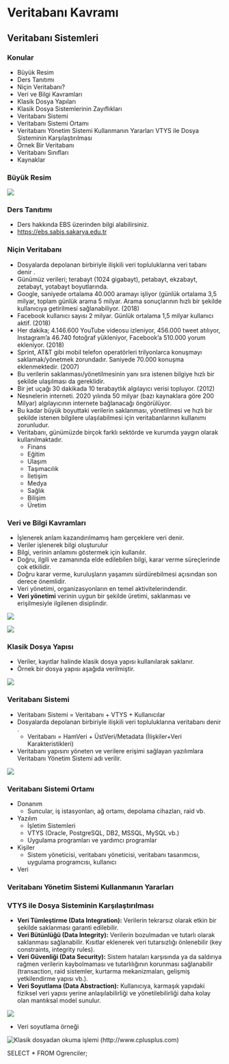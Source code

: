 

# Veritabanı Kavramı

## Veritabanı Sistemleri

### Konular

* Büyük Resim
* Ders Tanıtımı
* Niçin Veritabanı?
* Veri ve Bilgi Kavramları
* Klasik Dosya Yapıları
* Klasik Dosya Sistemlerinin Zayıflıkları
* Veritabanı Sistemi
* Veritabanı Sistemi Ortamı
* Veritabanı Yönetim Sistemi Kullanmanın Yararları VTYS ile Dosya Sisteminin Karşılaştırılması
* Örnek Bir Veritabanı
* Veritabanı Sınıfları
* Kaynaklar


### Büyük Resim

![](Sekiller/BuyukResim.png)


### Ders Tanıtımı

* Ders hakkında EBS üzerinden bilgi alabilirsiniz.
* https://ebs.sabis.sakarya.edu.tr


### Niçin Veritabanı

* Dosyalarda depolanan birbiriyle ilişkili veri topluluklarına veri tabanı denir .
* Günümüz verileri; terabayt (1024 gigabayt), petabayt, ekzabayt, zetabayt, yotabayt boyutlarında.
* Google, saniyede ortalama 40.000 aramayı işliyor (günlük ortalama 3,5 milyar, toplam günlük arama 5 milyar. Arama sonuçlarının hızlı bir şekilde kullanıcıya getirilmesi sağlanabiliyor. (2018)
* Facebook kullanıcı sayısı 2 milyar. Günlük ortalama 1,5 milyar kullanıcı aktif. (2018)
* Her dakika; 4.146.600 YouTube videosu izleniyor, 456.000 tweet atılıyor, Instagram’a 46.740 fotoğraf yükleniyor, Facebook’a 510.000 yorum ekleniyor. (2018)
* Sprint, AT&T gibi mobil telefon operatörleri trilyonlarca konuşmayı saklamak/yönetmek zorundadır. Saniyede 70.000 konuşma eklenmektedir. (2007)
* Bu verilerin saklanması/yönetilmesinin yanı sıra istenen bilgiye hızlı bir şekilde ulaşılması da gereklidir.
* Bir jet uçağı 30 dakikada 10 terabaytlık algılayıcı verisi topluyor. (2012)
* Nesnelerin interneti. 2020 yılında 50 milyar (bazı kaynaklara göre 200 Milyar) algılayıcının internete bağlanacağı öngörülüyor.
* Bu kadar büyük boyuttaki verilerin saklanması, yönetilmesi ve hızlı bir şekilde istenen bilgilere ulaşılabilmesi için veritabanlarının kullanımı zorunludur.
* Veritabanı, günümüzde birçok farklı sektörde ve kurumda yaygın olarak kullanılmaktadır.
  + Finans
  + Eğitim
  + Ulaşım
  + Taşımacılık
  + İletişim
  + Medya
  + Sağlık
  + Bilişim
  + Üretim


### Veri ve Bilgi Kavramları

* İşlenerek anlam kazandırılmamış ham gerçeklere veri denir.
* Veriler işlenerek bilgi oluşturulur
* Bilgi, verinin anlamını göstermek için kullanılır.
* Doğru, ilgili ve zamanında elde edilebilen bilgi, karar verme süreçlerinde çok etkilidir.
* Doğru karar verme, kuruluşların yaşamını sürdürebilmesi açısından son derece önemlidir.
* Veri yönetimi, organizasyonların en temel aktivitelerindendir. 
* **Veri yönetimi** verinin uygun bir şekilde üretimi, saklanması ve erişilmesiyle ilgilenen disiplindir.

![](Sekiller/AlgilayiciVerileri.png)

![](Sekiller/GitVerileri.png)


### Klasik Dosya Yapısı

* Veriler, kayıtlar halinde klasik dosya yapısı kullanılarak saklanır. 
* Örnek bir dosya yapısı aşağıda verilmiştir.

![](Sekiller/DosyaYapisi.png)


### Veritabanı Sistemi

* Veritabanı Sistemi = Veritabanı + VTYS + Kullanıcılar
* Dosyalarda depolanan birbiriyle ilişkili veri topluluklarına veritabanı denir .
  + Veritabanı = HamVeri + ÜstVeri/Metadata (İlişkiler+Veri Karakteristikleri)
* Veritabanı yapısını yöneten ve verilere erişimi sağlayan yazılımlara Veritabanı Yönetim Sistemi adı verilir.

![](Sekiller/VeritabaniSistemi.png)


### Veritabanı Sistemi Ortamı

* Donanım
  + Suncular, iş istasyonları, ağ ortamı, depolama cihazları, raid vb.
* Yazılım
  + İşletim Sistemleri
  + VTYS (Oracle, PostgreSQL, DB2, MSSQL, MySQL vb.)
  + Uygulama programları ve yardımcı programlar
* Kişiler
  + Sistem yöneticisi, veritabanı yöneticisi, veritabanı tasarımcısı, uygulama programcısı, kullanıcı
* Veri


### Veritabanı Yönetim Sistemi Kullanmanın Yararları
### VTYS ile Dosya Sisteminin Karşılaştırılması

* **Veri Tümleştirme (Data Integration):** Verilerin tekrarsız olarak etkin bir şekilde saklanması garanti edilebilir.
* **Veri Bütünlüğü (Data Integrity):** Verilerin bozulmadan ve tutarlı olarak saklanması sağlanabilir. Kısıtlar eklenerek veri tutarsızlığı önlenebilir (key constraints, integrity rules).
* **Veri Güvenliği (Data Security):** Sistem hataları karşısında ya da saldırıya rağmen verilerin kaybolmaması ve tutarlılığının korunması sağlanabilir (transaction, raid sistemler, kurtarma mekanizmaları, gelişmiş yetkilendirme yapısı vb.).
* **Veri Soyutlama (Data Abstraction):** Kullanıcıya, karmaşık yapıdaki fiziksel veri yapısı yerine anlaşılabilirliği ve yönetilebilirliği daha kolay olan mantıksal model sunulur.


![](Sekiller/VeritabaniVeDosyaSistemi.png)


* Veri soyutlama örneği

![Klasik dosyadan okuma işlemi (http://www.cplusplus.com)](Sekiller/DosyaSistemiKod.png)

SELECT * FROM Ogrenciler;